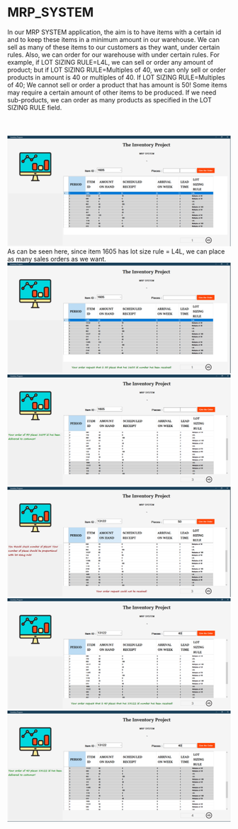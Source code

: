 # MRP_SYSTEM
In our MRP SYSTEM application, the aim is to have items with a certain id and to keep these items in a minimum amount in our warehouse.
We can sell as many of these items to our customers as they want, under certain rules. Also, we can order for our warehouse with under certain rules. For example, if LOT SIZING RULE=L4L, we can sell or order any amount of product; but if LOT SIZING RULE=Multiples of 40, we can only sell or order products in amount is 40 or multiples of 40. If LOT SIZING RULE=Multiples of 40; We cannot sell or order a product that has amount is 50!
Some items may require a certain amount of other items to be produced. If we need sub-products, we can order as many products as specified in the LOT SIZING RULE field.
#### <br/>
![UML](https://github.com/KeremTAN/MRP_SYSTEM/blob/master/img/i1.png)
<br/>
As can be seen here, since item 1605 has lot size rule = L4L, we can place as many sales orders as we want.
<br/>
![UML](https://github.com/KeremTAN/MRP_SYSTEM/blob/master/img/i2.png)
![UML](https://github.com/KeremTAN/MRP_SYSTEM/blob/master/img/i3.png)
![UML](https://github.com/KeremTAN/MRP_SYSTEM/blob/master/img/i4.png)
![UML](https://github.com/KeremTAN/MRP_SYSTEM/blob/master/img/i5.png)
![UML](https://github.com/KeremTAN/MRP_SYSTEM/blob/master/img/i6.png)
